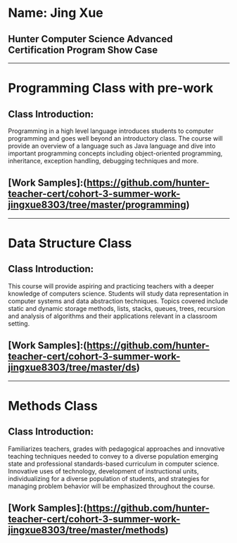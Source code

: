 # Name: Jing Xue 
## Hunter Computer Science Advanced Certification Program Show Case
- - -
# Programming Class with pre-work
## Class Introduction:
Programming in a high level language introduces students to computer programming and goes well beyond an introductory class. The course will provide an overview of a language such as Java language and dive into important programming concepts including object-oriented programming, inheritance, exception handling, debugging techniques and more.

## [Work Samples]:(https://github.com/hunter-teacher-cert/cohort-3-summer-work-jingxue8303/tree/master/programming)
- - -

# Data Structure Class
## Class Introduction:
This course will provide aspiring and practicing teachers with a deeper knowledge of computers science. Students will study data representation in computer systems and data abstraction techniques. Topics covered include static and dynamic storage methods, lists, stacks, queues, trees, recursion and analysis of algorithms and their applications relevant in a classroom setting.

## [Work Samples]:(https://github.com/hunter-teacher-cert/cohort-3-summer-work-jingxue8303/tree/master/ds)
- - -

# Methods Class
## Class Introduction:
Familiarizes teachers, grades with pedagogical approaches and innovative teaching techniques needed to convey to a diverse population emerging state and professional standards-based curriculum in computer science. Innovative uses of technology, development of instructional units, individualizing for a diverse population of students, and strategies for managing problem behavior will be emphasized throughout the course.

## [Work Samples]:(https://github.com/hunter-teacher-cert/cohort-3-summer-work-jingxue8303/tree/master/methods)
